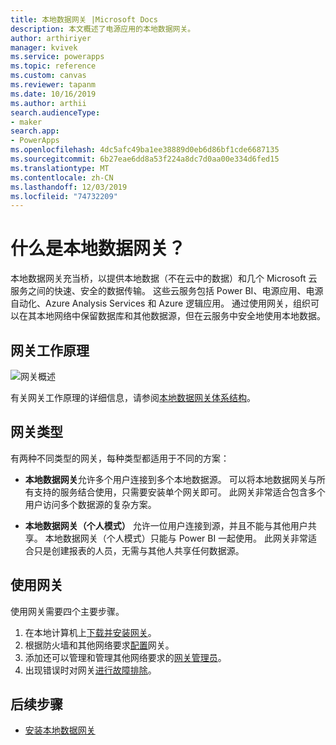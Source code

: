 ```yaml
---
title: 本地数据网关 |Microsoft Docs
description: 本文概述了电源应用的本地数据网关。
author: arthiriyer
manager: kvivek
ms.service: powerapps
ms.topic: reference
ms.custom: canvas
ms.reviewer: tapanm
ms.date: 10/16/2019
ms.author: arthii
search.audienceType:
- maker
search.app:
- PowerApps
ms.openlocfilehash: 4dc5afc49ba1ee38889d0eb6d86bf1cde6687135
ms.sourcegitcommit: 6b27eae6dd8a53f224a8dc7d0aa00e334d6fed15
ms.translationtype: MT
ms.contentlocale: zh-CN
ms.lasthandoff: 12/03/2019
ms.locfileid: "74732209"
---
```

# <a name="what-is-an-on-premises-data-gateway"></a>什么是本地数据网关？

本地数据网关充当桥，以提供本地数据（不在云中的数据）和几个 Microsoft 云服务之间的快速、安全的数据传输。 这些云服务包括 Power BI、电源应用、电源自动化、Azure Analysis Services 和 Azure 逻辑应用。 通过使用网关，组织可以在其本地网络中保留数据库和其他数据源，但在云服务中安全地使用本地数据。

## <a name="how-the-gateway-works"></a>网关工作原理

![网关概述](media/gateway-reference/on-premises-data-gateway.png)

有关网关工作原理的详细信息，请参阅[本地数据网关体系结构](/data-integration/gateway/service-gateway-onprem-indepth)。

## <a name="types-of-gateways"></a>网关类型

有两种不同类型的网关，每种类型都适用于不同的方案：

- **本地数据网关**允许多个用户连接到多个本地数据源。 可以将本地数据网关与所有支持的服务结合使用，只需要安装单个网关即可。 此网关非常适合包含多个用户访问多个数据源的复杂方案。

- **本地数据网关（个人模式）** 允许一位用户连接到源，并且不能与其他用户共享。 本地数据网关（个人模式）只能与 Power BI 一起使用。 此网关非常适合只是创建报表的人员，无需与其他人共享任何数据源。

## <a name="use-a-gateway"></a>使用网关

使用网关需要四个主要步骤。

1. 在本地计算机上[下载并安装网关](/data-integration/gateway/service-gateway-install)。
2. 根据防火墙和其他网络要求[配置](/data-integration/gateway/service-gateway-app)网关。
3. 添加还可以管理和管理其他网络要求的[网关管理员](/data-integration/gateway/service-gateway-manage)。
4. 出现错误时对网关[进行故障排除](/data-integration/gateway/service-gateway-tshoot)。

## <a name="next-steps"></a>后续步骤

- [安装本地数据网关](/data-integration/gateway/service-gateway-install)
